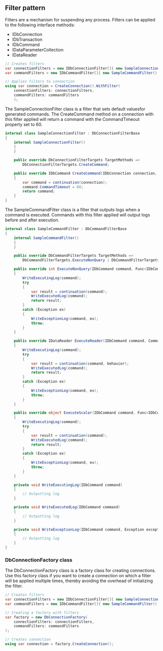 
## Filter pattern

Filters are a mechanism for suspending any process. Filters can be applied to the following interface methods:

* IDbConnection
* IDbTransaction
* IDbCommand
* IDataParameterCollection
* IDataReader

```csharp
// Creates filters
var connectionFilters = new IDbConnectionFilter[]{ new SampleConnectionFilter() };
var commandFilters = new IDbCommandFilter[]{ new SampleCommandFilter() };

// Applies filters to connection
using var connection = CreateConnection().WithFilter(
    connectionFilters: connectionFilters,
    commandFilters: commandFilters
    );
```

The SampleConnectionFilter class is a filter that sets default values ​​for generated commands. The CreateCommand method on a connection with this filter applied will return a command with the CommandTimeout property set to 60.

```csharp
internal class SampleConnectionFilter : DbConnectionFilterBase
{
    internal SampleConnectionFilter()
    {
    }

    public override DbConnectionFilterTargets TargetMethods =>
        DbConnectionFilterTargets.CreateCommand;

    public override IDbCommand CreateCommand(IDbConnection connection, Func<IDbConnection, IDbCommand> continuation)
    {
        var command = continuation(connection);
        command.CommandTimeout = 60;
        return command;
    }
}
```

The SampleCommandFilter class is a filter that outputs logs when a command is executed. Commands with this filter applied will output logs before and after execution.

```csharp
internal class SampleCommandFilter : DbCommandFilterBase
{
    internal SampleCommandFilter()
    {
    }

    public override DbCommandFilterTargets TargetMethods =>
        DbCommandFilterTargets.ExecuteNonQuery | DbCommandFilterTargets.ExecuteReader | DbCommandFilterTargets.ExecuteScalar;

    public override int ExecuteNonQuery(IDbCommand command, Func<IDbCommand, int> continuation)
    {
        WriteExecutingLog(command);
        try
        {
            var result = continuation(command);
            WriteExecutedLog(command);
            return result;
        }
        catch (Exception ex)
        {
            WriteExceptionLog(command, ex);
            throw;
        }
    }

    public override IDataReader ExecuteReader(IDbCommand command, CommandBehavior behavior, Func<IDbCommand, CommandBehavior, IDataReader> continuation)
    {
        WriteExecutingLog(command);
        try
        {
            var result = continuation(command, behavior);
            WriteExecutedLog(command);
            return result;
        }
        catch (Exception ex)
        {
            WriteExceptionLog(command, ex);
            throw;
        }
    }

    public override object ExecuteScalar(IDbCommand command, Func<IDbCommand, object> continuation)
    {
        WriteExecutingLog(command);
        try
        {
            var result = continuation(command);
            WriteExecutedLog(command);
            return result;
        }
        catch (Exception ex)
        {
            WriteExceptionLog(command, ex);
            throw;
        }
    }

    private void WriteExecutingLog(IDbCommand command)
    {
        // Outputting log
    }

    private void WriteExecutedLog(IDbCommand command)
    {
        // Outputting log
    }

    private void WriteExceptionLog(IDbCommand command, Exception exception)
    {
        // Outputting log
    }
}
```

### DbConnectionFactory class

The DbConnectionFactory class is a factory class for creating connections. Use this factory class if you want to create a connection on which a filter will be applied multiple times, thereby avoiding the overhead of initializing the filter.

```csharp
// Creates filters
var connectionFilters = new IDbConnectionFilter[]{ new SampleConnectionFilter() };
var commandFilters = new IDbCommandFilter[]{ new SampleCommandFilter() };

// Creating a factory with filters
var factory = new DbConnectionFactory(
    connectionFilters: connectionFilters,
    commandFilters: commandFilters
);

// Creates connection
using var connection = factory.CreateConnection();
```